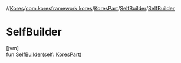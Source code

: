 //[Kores](../../../../index.md)/[com.koresframework.kores](../../index.md)/[KoresPart](../index.md)/[SelfBuilder](index.md)/[SelfBuilder](-self-builder.md)

# SelfBuilder

[jvm]\
fun [SelfBuilder](-self-builder.md)(self: [KoresPart](../index.md))
